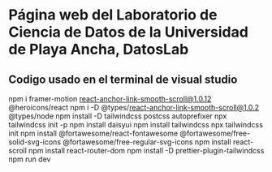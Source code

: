 # Página web del Laboratorio de Ciencia de Datos de la Universidad de Playa Ancha, DatosLab

## Codigo usado en el terminal de visual studio

npm i framer-motion react-anchor-link-smooth-scroll@1.0.12 @heroicons/react
npm i -D @types/react-anchor-link-smooth-scroll@1.0.2 @types/node
npm install -D tailwindcss postcss autoprefixer
npx tailwindcss init -p
npm install daisyui
npm install tailwindcss
npx tailwindcss init
npm install @fortawesome/react-fontawesome @fortawesome/free-solid-svg-icons @fortawesome/free-regular-svg-icons
npm install react-scroll
npm install react-router-dom
npm install -D prettier-plugin-tailwindcss
npm run dev
